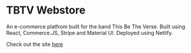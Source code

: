 # TBTV Webstore

An e-commerce platfrom built for the band This Be The Verse. Built using React, Commerce.JS, Stripe and Material UI. Deployed using Netlify. 

Check out the site [here](https://app.netlify.com/sites/tbtv-webstore/overview)

